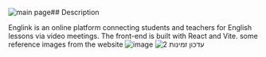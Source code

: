 ![main page](https://github.com/Englink/Englink-front/assets/78510330/20aa30fc-9dfe-4904-9167-56aeb7b355b7)## Description

Englink is an online platform connecting students and teachers for English lessons via video meetings. The front-end is built with React and Vite.
some reference images from the website
![image](https://github.com/Englink/Englink-front/assets/78510330/07659912-6f9a-4978-b96c-e444fb143b28)
![עדכון זמינות 2](https://github.com/Englink/Englink-front/assets/78510330/f79e1bc9-96c9-4321-9962-665e47f6dabf)
